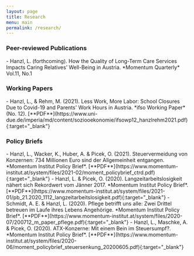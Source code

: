 ```yaml
---
layout: page
title: Research
menu: main
permalink: /research/
---
```



### Peer-reviewed Publications
<p> </p>
- Hanzl, L. (forthcoming). How the Quality of Long-Term Care Services Impacts Caring Relatives’ Well-Being in Austria. *Momentum Quarterly* Vol.11, No.1
<p> </p>

### Working Papers
<p> </p>
- Hanzl, L., & Rehm, M. (2021). Less Work, More Labor: School Closures Due to Covid-19 and Parents' Work Hours in Austria. *ifso Working Paper* (No. 12). [**PDF**](https://www.uni-due.de/imperia/md/content/soziooekonomie/ifsowp12_hanzlrehm2021.pdf){:target="_blank"}
<p> </p>

### Policy Briefs
<p> </p>
- Hanzl, L., Wacker, K., Huber, A. & Picek, O. (2021). Steuervermeidung von Konzernen: 734 Millionen Euro sind der Allgemeinheit entgangen. *Momentum Institut Policy Brief*. [**PDF**](https://www.momentum-institut.at/system/files/2021-02/moment_policybrief_ctrd.pdf){:target="_blank"}
- Hanzl, L. & Picek, O. (2020). Langzeitarbeitslosigkeit nähert sich Rekordwert vom Jänner 2017. *Momentum Institut Policy Brief*. [**PDF**](https://www.momentum-institut.at/system/files/2021-01/pb_21.2020_1112_langzeitarbeitslosigkeit.pdf){:target="_blank"}
- Schmidt, A. E. & Hanzl, L. (2020). Pflege betrifft uns alle: Zwei Drittel betreuen im Laufe ihres Lebens Angehörige. *Momentum Institut Policy Brief*. [**PDF**](https://www.momentum-institut.at/system/files/2020-07/200712_m_paper_pflege.pdf){:target="_blank"}
- Hanzl, L., Maschke, A. & Picek, O. (2020). ATX-Konzerne: Mit einem Bein im Steuersumpf?. *Momentum Institut Policy Brief*. [**PDF**](https://www.momentum-institut.at/system/files/2020-06/moment_policybrief_steuersenkung_20200605.pdf){:target="_blank"}
<p> </p>

